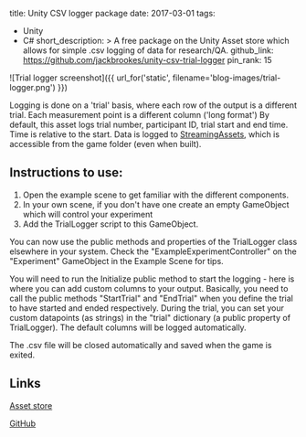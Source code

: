 title: Unity CSV logger package
date: 2017-03-01
tags:
  - Unity
  - C#
short_description: >
  A free package on the Unity Asset store which allows for simple .csv logging
  of data for research/QA.
github_link: https://github.com/jackbrookes/unity-csv-trial-logger
pin_rank: 15

![Trial logger screenshot]({{ url_for('static', filename='blog-images/trial-logger.png') }})

Logging is done on a 'trial' basis, where each row of the output is a different trial.
Each measurement point is a different column ('long format')
By default, this asset logs trial number, participant ID, trial start and end time. Time is relative to the start.
Data is logged to [StreamingAssets](https://docs.unity3d.com/Manual/StreamingAssets.html), which is accessible from
the game folder (even when built).

## Instructions to use:

1. Open the example scene to get familiar with the different components.
2. In your own scene, if you don't have one create an empty GameObject which will control your experiment
3. Add the TrialLogger script to this GameObject.

You can now use the public methods and properties of the TrialLogger class elsewhere in your system. Check the "ExampleExperimentController" on the "Experiment" GameObject in the Example Scene for tips.

You will need to run the Initialize public method to start the logging - here is where you can add custom columns to your output.
Basically, you need to call the public methods "StartTrial" and "EndTrial" when you define the trial to have started and ended respectively.
During the trial, you can set your custom datapoints (as strings) in the "trial" dictionary (a public property of TrialLogger).
The default columns will be logged automatically.

The .csv file will be closed automatically and saved when the game is exited.

## Links

[Asset store](https://www.assetstore.unity3d.com/en/#!/content/89302)

[GitHub](https://github.com/jackbrookes/unity-csv-trial-logger)
